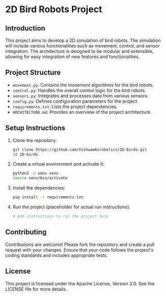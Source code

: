 # 2D Bird Robots Project

## Introduction
This project aims to develop a 2D simulation of bird robots. The simulation will include various functionalities such as movement, control, and sensor integration. The architecture is designed to be modular and extensible, allowing for easy integration of new features and functionalities.

## Project Structure
- `movement.py`: Contains the movement algorithms for the bird robots.
- `control.py`: Handles the overall control logic for the bird robots.
- `sensors.py`: Integrates and processes data from various sensors.
- `config.py`: Defines configuration parameters for the project.
- `requirements.txt`: Lists the project dependencies.
- `ARCHITECTURE.md`: Provides an overview of the project architecture.

## Setup Instructions
1. Clone the repository:
   ```bash
   git clone https://github.com/VishwamAirobotics/2D-birds.git
   cd 2D-birds
   ```

2. Create a virtual environment and activate it:
   ```bash
   python3 -m venv venv
   source venv/bin/activate
   ```

3. Install the dependencies:
   ```bash
   pip install -r requirements.txt
   ```

4. Run the project (placeholder for actual run instructions):
   ```bash
   # Add instructions to run the project here
   ```

## Contributing
Contributions are welcome! Please fork the repository and create a pull request with your changes. Ensure that your code follows the project's coding standards and includes appropriate tests.

## License
This project is licensed under the Apache License, Version 2.0. See the LICENSE file for more details.
